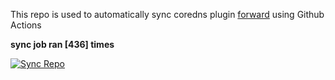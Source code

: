 This repo is used to automatically sync coredns plugin [forward](https://github.com/QZLin/forward) using Github Actions

**sync job ran [436] times**

[![Sync Repo](https://github.com/QZLin/coredns-extract/actions/workflows/sync.yaml/badge.svg)](https://github.com/QZLin/coredns-extract/actions/workflows/sync.yaml)
